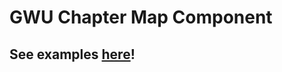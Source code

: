 # GWU Chapter Map Component

## See examples [here](https://gameworkers.github.io/chapters-map-component)!
